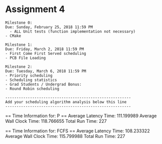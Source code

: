 # Assignment 4

	Milestone 0:  
    Due: Sunday, February 25, 2018 11:59 PM
	  - ALL Unit tests (function implementation not necessary)
    - CMake

    Milestone 1:  
    Due: Friday, March 2, 2018 11:59 PM
    - First Come First Served scheduling
    - PCB File Loading

    Milestone 2:  
    Due: Tuesday, March 6, 2018 11:59 PM
    - Priority scheduling
    - Scheduling statistics
    - Grad Students / Undergrad Bonus:
    - Round Robin scheduling

    --------------------------------------------------------
    Add your scheduling algorithm analysis below this line  
    --------------------------------------------------------

== Time Information for: P ==
Average Latency Time: 111.199989
Average Wall Clock Time: 118.766655
Total Run Time: 227

== Time Information for: FCFS ==
Average Latency Time: 108.233322
Average Wall Clock Time: 115.799988
Total Run Time: 227
